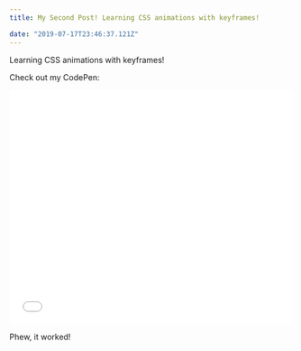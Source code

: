 ```yaml
---
title: My Second Post! Learning CSS animations with keyframes!

date: "2019-07-17T23:46:37.121Z"
---
```


Learning CSS animations with keyframes!

Check out my CodePen:

<iframe height="415" style="width: 100%;" scrolling="no" title="Hero Image 2.0" src="//codepen.io/abe-zt/embed/preview/ydbvvJ/?height=415&theme-id=0&default-tab=html,result" frameborder="no" allowtransparency="true" allowfullscreen="true">
  See the Pen <a href='https://codepen.io/abe-zt/pen/ydbvvJ/'>Hero Image 2.0</a> by Abel
  (<a href='https://codepen.io/abe-zt'>@abe-zt</a>) on <a href='https://codepen.io'>CodePen</a>.
</iframe>

Phew, it worked!
